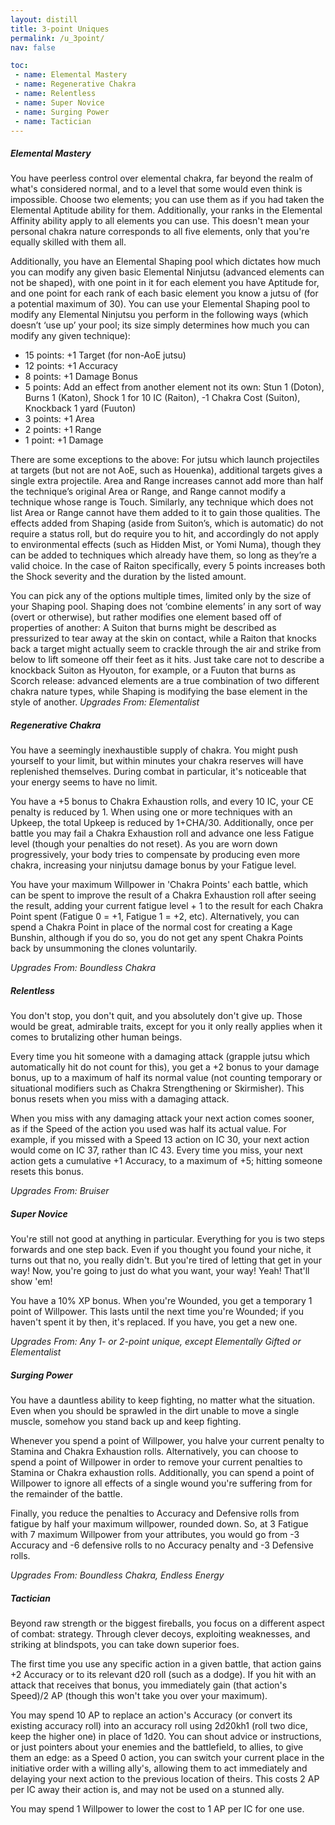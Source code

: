 ```yaml
---
layout: distill
title: 3-point Uniques
permalink: /u_3point/
nav: false

toc:
 - name: Elemental Mastery
 - name: Regenerative Chakra
 - name: Relentless
 - name: Super Novice
 - name: Surging Power
 - name: Tactician
---
```

##### Elemental Mastery
You have peerless control over elemental chakra, far beyond the realm of what's considered normal, and to a level that some would even think is impossible. Choose two elements; you can use them as if you had taken the Elemental Aptitude ability for them. Additionally, your ranks in the Elemental Affinity ability apply to all elements you can use. This doesn't mean your personal chakra nature corresponds to all five elements, only that you're equally skilled with them all.

Additionally, you have an Elemental Shaping pool which dictates how much you can modify any given basic Elemental Ninjutsu (advanced elements can not be shaped), with one point in it for each element you have Aptitude for, and one point for each rank of each basic element you know a jutsu of (for a potential maximum of 30). You can use your Elemental Shaping pool to modify any Elemental Ninjutsu you perform in the following ways (which doesn’t ‘use up’ your pool; its size simply determines how much you can modify any given technique):

 - 15 points: +1 Target (for non-AoE jutsu)
 - 12 points: +1 Accuracy
 - 8 points: +1 Damage Bonus
 - 5 points: Add an effect from another element not its own: Stun 1 (Doton), Burns 1 (Katon), Shock 1 for 10 IC (Raiton), -1 Chakra Cost (Suiton), Knockback 1 yard (Fuuton)
 - 3 points: +1 Area
 - 2 points: +1 Range
 - 1 point: +1 Damage

There are some exceptions to the above: For jutsu which launch projectiles at targets (but not are not AoE, such as Houenka), additional targets gives a single extra projectile. Area and Range increases cannot add more than half the technique’s original Area or Range, and Range cannot modify a technique whose range is Touch. Similarly, any technique which does not list Area or Range cannot have them added to it to gain those qualities. The effects added from Shaping (aside from Suiton’s, which is automatic) do not require a status roll, but do require you to hit, and accordingly do not apply to environmental effects (such as Hidden Mist, or Yomi Numa), though they can be added to techniques which already have them, so long as they’re a valid choice.  In the case of Raiton specifically, every 5 points increases both the Shock severity and the duration by the listed amount.

You can pick any of the options multiple times, limited only by the size of your Shaping pool.  Shaping does not ‘combine elements’ in any sort of way (overt or otherwise), but rather modifies one element based off of properties of another: A Suiton that burns might be described as pressurized to tear away at the skin on contact, while a Raiton that knocks back a target might actually seem to crackle through the air and strike from below to lift someone off their feet as it hits. Just take care not to describe a knockback Suiton as Hyouton, for example, or a Fuuton that burns as Scorch release: advanced elements are a true combination of two different chakra nature types, while Shaping is modifying the base element in the style of another.
*Upgrades From: Elementalist*

##### Regenerative Chakra
You have a seemingly inexhaustible supply of chakra. You might push yourself to your limit, but within minutes your chakra reserves will have replenished themselves. During combat in particular, it's noticeable that your energy seems to have no limit.

You have a +5 bonus to Chakra Exhaustion rolls, and every 10 IC, your CE penalty is reduced by 1. When using one or more techniques with an Upkeep, the total Upkeep is reduced by 1+CHA/30. Additionally, once per battle you may fail a Chakra Exhaustion roll and advance one less Fatigue level (though your penalties do not reset).  As you are worn down progressively, your body tries to compensate by producing even more chakra, increasing your ninjutsu damage bonus by your Fatigue level.

You have your maximum Willpower in 'Chakra Points' each battle, which can be spent to improve the result of a Chakra Exhaustion roll after seeing the result, adding your current fatigue level + 1 to the result for each Chakra Point spent (Fatigue 0 = +1, Fatigue 1 = +2, etc). Alternatively, you can spend a Chakra Point in place of the normal cost for creating a Kage Bunshin, although if you do so, you do not get any spent Chakra Points back by unsummoning the clones voluntarily.

*Upgrades From: Boundless Chakra*

##### Relentless
You don't stop, you don't quit, and you absolutely don't give up. Those would be great, admirable traits, except for you it only really applies when it comes to brutalizing other human beings.

Every time you hit someone with a damaging attack (grapple jutsu which automatically hit do not count for this), you get a +2 bonus to your damage bonus, up to a maximum of half its normal value (not counting temporary or situational modifiers such as Chakra Strengthening or Skirmisher). This bonus resets when you miss with a damaging attack.

When you miss with any damaging attack your next action comes sooner, as if the Speed of the action you used was half its actual value. For example, if you missed with a Speed 13 action on IC 30, your next action would come on IC 37, rather than IC 43. Every time you miss, your next action gets a cumulative +1 Accuracy, to a maximum of +5; hitting someone resets this bonus.

*Upgrades From: Bruiser*

##### Super Novice
You're still not good at anything in particular. Everything for you is two steps forwards and one step back. Even if you thought you found your niche, it turns out that no, you really didn't. But you're tired of letting that get in your way! Now, you're going to just do what you want, your way! Yeah! That'll show 'em!

You have a 10% XP bonus. When you're Wounded, you get a temporary 1 point of Willpower. This lasts until the next time you're Wounded; if you haven't spent it by then, it's replaced. If you have, you get a new one.

*Upgrades From: Any 1- or 2-point unique, except Elementally Gifted or Elementalist*

##### Surging Power
You have a dauntless ability to keep fighting, no matter what the situation. Even when you should be sprawled in the dirt unable to move a single muscle, somehow you stand back up and keep fighting.

Whenever you spend a point of Willpower, you halve your current penalty to Stamina and Chakra Exhaustion rolls.  Alternatively, you can choose to spend a point of Willpower in order to remove your current penalties to Stamina or Chakra exhaustion rolls. Additionally, you can spend a point of Willpower to ignore all effects of a single wound you're suffering from for the remainder of the battle.

Finally, you reduce the penalties to Accuracy and Defensive rolls from fatigue by half your maximum willpower, rounded down. So, at 3 Fatigue with 7 maximum Willpower from your attributes, you would go from -3 Accuracy and -6 defensive rolls to no Accuracy penalty and -3 Defensive rolls.

*Upgrades From: Boundless Chakra, Endless Energy*

##### Tactician
Beyond raw strength or the biggest fireballs, you focus on a different aspect of combat: strategy. Through clever decoys, exploiting weaknesses, and striking at blindspots, you can take down superior foes.

The first time you use any specific action in a given battle, that action gains +2 Accuracy or to its relevant d20 roll (such as a dodge). If you hit with an attack that receives that bonus, you immediately gain (that action's Speed)/2 AP (though this won't take you over your maximum).

You may spend 10 AP to replace an action's Accuracy (or convert its existing accuracy roll) into an accuracy roll using 2d20kh1 (roll two dice, keep the higher one) in place of 1d20. You can shout advice or instructions, or just pointers about your enemies and the battlefield, to allies, to give them an edge: as a Speed 0 action, you can switch your current place in the initiative order with a willing ally's, allowing them to act immediately and delaying your next action to the previous location of theirs. This costs 2 AP per IC away their action is, and may not be used on a stunned ally.

You may spend 1 Willpower to lower the cost to 1 AP per IC for one use.
